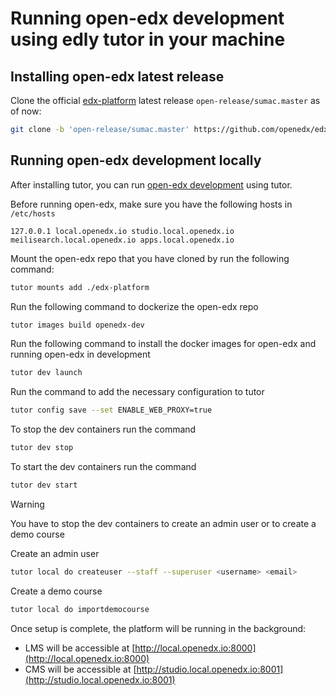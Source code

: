# Running open-edx development using edly tutor in your machine

## Installing open-edx latest release
Clone the official [edx-platform](https://github.com/openedx/edx-platform) latest release ```open-release/sumac.master``` as of now:
```bash
git clone -b 'open-release/sumac.master' https://github.com/openedx/edx-platform.git
```

## Running open-edx development locally
After installing tutor, you can run [open-edx development](https://docs.tutor.edly.io/dev.html) using tutor.

Before running open-edx, make sure you have the following hosts in ```/etc/hosts```
```
127.0.0.1 local.openedx.io studio.local.openedx.io meilisearch.local.openedx.io apps.local.openedx.io
```

Mount the open-edx repo that you have cloned by run the following command:
```bash
tutor mounts add ./edx-platform
```

Run the following command to dockerize the open-edx repo
```bash
tutor images build openedx-dev
```

Run the following command to install the docker images for open-edx and running open-edx in development
```bash
tutor dev launch
```

Run the command to add the necessary configuration to tutor
```bash
tutor config save --set ENABLE_WEB_PROXY=true
```

To stop the dev containers run the command
```bash
tutor dev stop
```

To start the dev containers run the command
```bash
tutor dev start
```

> [!WARNING]
> You have to stop the dev containers to create an admin user or to create a demo course

Create an admin user
```bash
tutor local do createuser --staff --superuser <username> <email>
```

Create a demo course
```bash
tutor local do importdemocourse
```

Once setup is complete, the platform will be running in the background:
- LMS will be accessible at [http://local.openedx.io:8000](http://local.openedx.io:8000)
- CMS will be accessible at [http://studio.local.openedx.io:8001](http://studio.local.openedx.io:8001)

